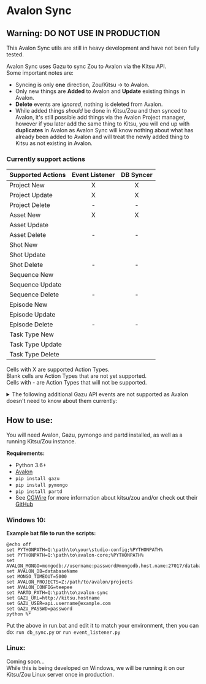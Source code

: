 # Avalon Sync

## Warning: DO NOT USE IN PRODUCTION
This Avalon Sync utils are still in heavy development and have not been fully tested.


Avalon Sync uses Gazu to sync Zou to Avalon via the Kitsu API.  
Some important notes are:  
* Syncing is only **one** direction, Zou/Kitsu -> to Avalon.  
* Only new things are **Added** to Avalon and **Update** existing things in Avalon.
* **Delete** events are *ignored*, nothing is deleted from Avalon.
* While added things *should* be done in Kitsu/Zou and then synced to Avalon, it's 
still possible add things via the Avalon Project manager, however if you later add 
the same thing to Kitsu, you will end up with **duplicates** in Avalon as Avalon 
Sync will know nothing about what has already been added to Avalon and will treat 
the newly added thing to Kitsu as not existing in Avalon.  


### Currently support actions


| Supported Actions | Event Listener | DB Syncer |
| ------ | :------: | :------: |
| Project New | X | X |
| Project Update | X | X |
| Project Delete | - | - |
| Asset New | X | X |
| Asset Update |  |  |
| Asset Delete | - | - |
| Shot New |  |  |
| Shot Update |  |  |
| Shot Delete | - | - |
| Sequence New |  |  |
| Sequence Update |  |  |
| Sequence Delete | - | - |
| Episode New |  |  |
| Episode Update |  |  |
| Episode Delete | - | - |
| Task Type New |  |  |
| Task Type Update |  |  |
| Task Type Delete |  |  |

Cells with X are supported Action Types.  
Blank cells are Action Types that are not yet supported.  
Cells with - are Action Types that will not be supported.  

<details>
<summary>
The following additional Gazu API events are not supported as Avalon doesn't need to know about them currently:
</summary>



- Breakdown  
- Tasks  
- Comments  
- Previews
- Playlists
- People
- Asset Type
- Task Status
- Task
- Settings
- Custom Actions


</details>

## How to use:

You will need Avalon, Gazu, pymongo and partd installed, as well as a running Kitsu/Zou instance.

**Requirements:** 
- Python 3.6+  
- [Avalon](https://getavalon.github.io)  
- `pip install gazu`  
- `pip install pymongo`  
- `pip install partd`  
- See [CGWire](https://www.cg-wire.com/) for more information about kitsu/zou and/or check out their [GitHub](https://github.com/cgwire)  



### Windows 10:

**Example bat file to run the scripts:**  

```
@echo off
set PYTHONPATH=Q:\path\to\your\studio-config;%PYTHONPATH%
set PYTHONPATH=Q:\path\to\avalon-core;%PYTHONPATH%
set AVALON_MONGO=mongodb://username:password@mongodb.host.name:27017/databaseName
set AVALON_DB=databaseName
set MONGO_TIMEOUT=5000
set AVALON_PROJECTS=Z:/path/to/avalon/projects
set AVALON_CONFIG=teepee
set PARTD_PATH=Q:\path\to\avalon-sync
set GAZU_URL=http://kitsu.hostname
set GAZU_USER=api.username@example.com
set GAZU_PASSWD=password
python %*

```
Put the above in run.bat and edit it to match your environment, then you can do: `run db_sync.py` or `run event_listener.py`

### Linux:
Coming soon...  
While this is being developed on Windows, we will be running it on our Kitsu/Zou Linux server once in production.


